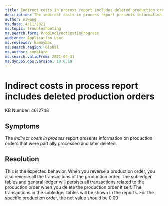 ```yaml
---
title: Indirect costs in process report includes deleted production orders
description: The indirect costs in process report presents information on production orders that were partially processed and later deleted.
author: niwang
ms.date: 4/11/2021
ms.topic: troubleshooting
ms.search.form: ProdIndirectCostInProgress
audience: Application User
ms.reviewer: kamaybac
ms.search.region: Global
ms.author: smnatara
ms.search.validFrom: 2021-04-11
ms.dyn365.ops.version: 10.0.19
---
```


# Indirect costs in process report includes deleted production orders

KB Number: 4612748

## Symptoms

The *indirect costs in process* report presents information on production orders that were partially processed and later deleted.

## Resolution

This is the expected behavior. When you reverse a production order, you also reverse all the transactions of the production order. The subledger tables and general ledger will persists all transactions related to the production order when you delete the production order it self. The transactions in the subledger tables will be shown in the reports. For the specific production order, the net value should be 0.00
